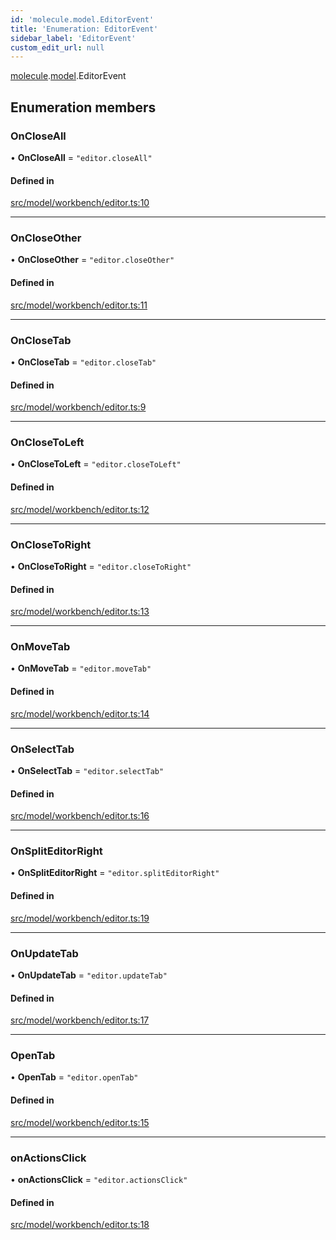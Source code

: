 ```yaml
---
id: 'molecule.model.EditorEvent'
title: 'Enumeration: EditorEvent'
sidebar_label: 'EditorEvent'
custom_edit_url: null
---
```


[molecule](../namespaces/molecule).[model](../namespaces/molecule.model).EditorEvent

## Enumeration members

### OnCloseAll

• **OnCloseAll** = `"editor.closeAll"`

#### Defined in

[src/model/workbench/editor.ts:10](https://github.com/DTStack/molecule/blob/46c80551/src/model/workbench/editor.ts#L10)

---

### OnCloseOther

• **OnCloseOther** = `"editor.closeOther"`

#### Defined in

[src/model/workbench/editor.ts:11](https://github.com/DTStack/molecule/blob/46c80551/src/model/workbench/editor.ts#L11)

---

### OnCloseTab

• **OnCloseTab** = `"editor.closeTab"`

#### Defined in

[src/model/workbench/editor.ts:9](https://github.com/DTStack/molecule/blob/46c80551/src/model/workbench/editor.ts#L9)

---

### OnCloseToLeft

• **OnCloseToLeft** = `"editor.closeToLeft"`

#### Defined in

[src/model/workbench/editor.ts:12](https://github.com/DTStack/molecule/blob/46c80551/src/model/workbench/editor.ts#L12)

---

### OnCloseToRight

• **OnCloseToRight** = `"editor.closeToRight"`

#### Defined in

[src/model/workbench/editor.ts:13](https://github.com/DTStack/molecule/blob/46c80551/src/model/workbench/editor.ts#L13)

---

### OnMoveTab

• **OnMoveTab** = `"editor.moveTab"`

#### Defined in

[src/model/workbench/editor.ts:14](https://github.com/DTStack/molecule/blob/46c80551/src/model/workbench/editor.ts#L14)

---

### OnSelectTab

• **OnSelectTab** = `"editor.selectTab"`

#### Defined in

[src/model/workbench/editor.ts:16](https://github.com/DTStack/molecule/blob/46c80551/src/model/workbench/editor.ts#L16)

---

### OnSplitEditorRight

• **OnSplitEditorRight** = `"editor.splitEditorRight"`

#### Defined in

[src/model/workbench/editor.ts:19](https://github.com/DTStack/molecule/blob/46c80551/src/model/workbench/editor.ts#L19)

---

### OnUpdateTab

• **OnUpdateTab** = `"editor.updateTab"`

#### Defined in

[src/model/workbench/editor.ts:17](https://github.com/DTStack/molecule/blob/46c80551/src/model/workbench/editor.ts#L17)

---

### OpenTab

• **OpenTab** = `"editor.openTab"`

#### Defined in

[src/model/workbench/editor.ts:15](https://github.com/DTStack/molecule/blob/46c80551/src/model/workbench/editor.ts#L15)

---

### onActionsClick

• **onActionsClick** = `"editor.actionsClick"`

#### Defined in

[src/model/workbench/editor.ts:18](https://github.com/DTStack/molecule/blob/46c80551/src/model/workbench/editor.ts#L18)
